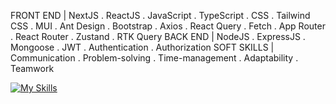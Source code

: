 FRONT END | NextJS . ReactJS . JavaScript . TypeScript . CSS . Tailwind CSS . MUI . Ant Design . Bootstrap . Axios . React Query . Fetch . App Router . React Router . Zustand . RTK Query 
BACK END | NodeJS . ExpressJS . Mongoose . JWT . Authentication . Authorization 
SOFT SKILLS | Communication . Problem-solving . Time-management . Adaptability . Teamwork

[![My Skills](https://skillicons.dev/icons?i=nextjs,react,ts)](https://skillicons.dev)


